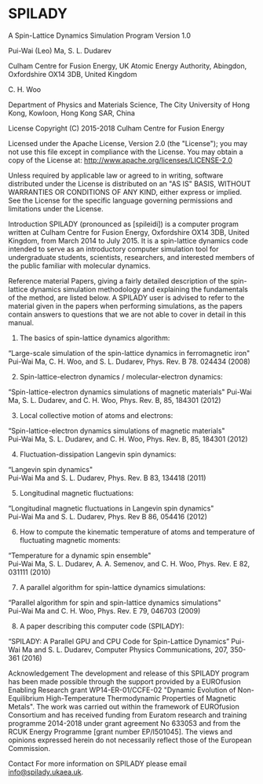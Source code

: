 # SPILADY
A Spin-Lattice Dynamics Simulation Program
Version 1.0

Pui-Wai (Leo) Ma, S. L. Dudarev

Culham Centre for Fusion Energy, UK Atomic Energy Authority, Abingdon, Oxfordshire OX14 3DB, United Kingdom

C. H. Woo

Department of Physics and Materials Science, The City University of Hong Kong, Kowloon, Hong Kong SAR, China

License
Copyright (C) 2015-2018 Culham Centre for Fusion Energy

Licensed under the Apache License, Version 2.0 (the "License"); you may not use this file except in compliance with the License. You may obtain a copy of the License at: http://www.apache.org/licenses/LICENSE-2.0  

Unless required by applicable law or agreed to in writing, software distributed under the License is distributed on an "AS IS" BASIS, WITHOUT WARRANTIES OR CONDITIONS OF ANY KIND, either express or implied. See the License for the specific language governing permissions and limitations under the License.

Introduction
SPILADY (pronounced as [spileidi]) is a computer program written at Culham Centre for Fusion Energy, Oxfordshire OX14 3DB, United Kingdom, from March 2014 to July 2015. It is a spin-lattice dynamics code intended to serve as an introductory computer simulation tool for undergraduate students, scientists, researchers, and interested members of the public familiar with molecular dynamics.

Reference material
Papers, giving a fairly detailed description of the spin-lattice dynamics simulation methodology and explaining the fundamentals of the method, are listed below. A SPILADY user is advised to refer to the material given in the papers when performing simulations, as the papers contain answers to questions that we are not able to cover in detail in this manual.

1. The basics of spin-lattice dynamics algorithm:

“Large-scale simulation of the spin-lattice dynamics in ferromagnetic iron"
Pui-Wai Ma, C. H. Woo, and S. L. Dudarev, Phys. Rev. B 78. 024434 (2008)

2. Spin-lattice-electron dynamics / molecular-electron dynamics:

“Spin-lattice-electron dynamics simulations of magnetic materials" 
Pui-Wai Ma, S. L. Dudarev, and C. H. Woo, Phys. Rev. B, 85, 184301 (2012)

3. Local collective motion of atoms and electrons:

“Spin-lattice-electron dynamics simulations of magnetic materials"   
Pui-Wai Ma, S. L. Dudarev, and C. H. Woo, Phys. Rev. B, 85, 184301 (2012)

4. Fluctuation-dissipation Langevin spin dynamics:

“Langevin spin dynamics"  
Pui-Wai Ma and S. L. Dudarev, Phys. Rev. B 83, 134418 (2011)

5. Longitudinal magnetic fluctuations:

“Longitudinal magnetic fluctuations in Langevin spin dynamics"   
Pui-Wai Ma and S. L. Dudarev, Phys. Rev B 86, 054416 (2012)

6. How to compute the kinematic temperature of atoms and temperature of fluctuating magnetic moments:

“Temperature for a dynamic spin ensemble"  
Pui-Wai Ma, S. L. Dudarev, A. A. Semenov, and C. H. Woo, Phys. Rev. E 82, 031111 (2010)

7. A parallel algorithm for spin-lattice dynamics simulations:

“Parallel algorithm for spin and spin-lattice dynamics simulations"   
Pui-Wai Ma and C. H. Woo, Phys. Rev. E 79, 046703 (2009)

8. A paper describing this computer code (SPILADY):

“SPILADY: A Parallel GPU and CPU Code for Spin-Lattice Dynamics” 
Pui-Wai Ma and S. L. Dudarev, Computer Physics Communications, 207, 350-361 (2016)

Acknowledgement
The development and release of this SPILADY program has been made possible through the support provided by a EUROfusion Enabling Research grant WP14-ER-01/CCFE-02 "Dynamic Evolution of Non-Equilibrium High-Temperature Thermodynamic Properties of Magnetic Metals". The work was carried out within the framework of EUROfusion Consortium and has received funding from Euratom research and training programme 2014-2018 under grant agreement No 633053 and from the RCUK Energy Programme [grant number EP/I501045]. The views and opinions expressed herein do not necessarily reflect those of the European Commission.

Contact
For more information on SPILADY please email info@spilady.ukaea.uk.
